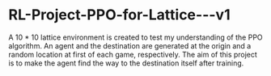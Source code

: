 # RL-Project-PPO-for-Lattice---v1
A 10 * 10 lattice environment is created to test my understanding of the PPO algorithm. An agent and the destination are generated at the origin and a random location at first of each game, respectively. The aim of this project is to make the agent find the way to the destination itself after training.
